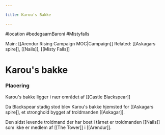 --- 
title: Karou's Bakke 
---
#location #bedegaarnBaroni #Mistyfalls 

Main: [[Arendur Rising Campaign MOC|Campaign]] Related: [[Askagars spire]], [[Nails]], [[Misty Falls]]

# Karou's bakke

### Placering
Karou's bakke ligger i nær området af [[Castle Blackspear]]

Da Blackspear stadig stod blev Karou's bakke hjemsted for [[Askagars spire]], et stronghold bygget af troldmanden [[Askagar]]. 

Den sidst levende troldmand der har boet i tårnet er troldmanden [[Nails]] som ikke er medlem af [[The Tower]] i [[Arendur]].
